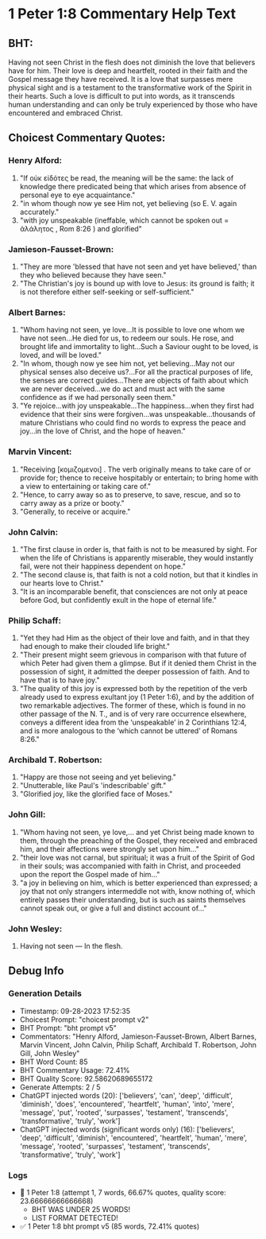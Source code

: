 # 1 Peter 1:8 Commentary Help Text

## BHT:
Having not seen Christ in the flesh does not diminish the love that believers have for him. Their love is deep and heartfelt, rooted in their faith and the Gospel message they have received. It is a love that surpasses mere physical sight and is a testament to the transformative work of the Spirit in their hearts. Such a love is difficult to put into words, as it transcends human understanding and can only be truly experienced by those who have encountered and embraced Christ.

## Choicest Commentary Quotes:
### Henry Alford:
1. "If οὐκ εἰδότες be read, the meaning will be the same: the lack of knowledge there predicated being that which arises from absence of personal eye to eye acquaintance."
2. "in whom though now ye see Him not, yet believing (so E. V. again accurately."
3. "with joy unspeakable (ineffable, which cannot be spoken out = ἀλάλητος , Rom 8:26 )  and glorified"

### Jamieson-Fausset-Brown:
1. "They are more 'blessed that have not seen and yet have believed,' than they who believed because they have seen."
2. "The Christian's joy is bound up with love to Jesus: its ground is faith; it is not therefore either self-seeking or self-sufficient."

### Albert Barnes:
1. "Whom having not seen, ye love...It is possible to love one whom we have not seen...He died for us, to redeem our souls. He rose, and brought life and immortality to light...Such a Saviour ought to be loved, is loved, and will be loved."
2. "In whom, though now ye see him not, yet believing...May not our physical senses also deceive us?...For all the practical purposes of life, the senses are correct guides...There are objects of faith about which we are never deceived...we do act and must act with the same confidence as if we had personally seen them."
3. "Ye rejoice...with joy unspeakable...The happiness...when they first had evidence that their sins were forgiven...was unspeakable...thousands of mature Christians who could find no words to express the peace and joy...in the love of Christ, and the hope of heaven."

### Marvin Vincent:
1. "Receiving [κομιζομενοι] . The verb originally means to take care of or provide for; thence to receive hospitably or entertain; to bring home with a view to entertaining or taking care of."
2. "Hence, to carry away so as to preserve, to save, rescue, and so to carry away as a prize or booty."
3. "Generally, to receive or acquire."

### John Calvin:
1. "The first clause in order is, that faith is not to be measured by sight. For when the life of Christians is apparently miserable, they would instantly fail, were not their happiness dependent on hope."
2. "The second clause is, that faith is not a cold notion, but that it kindles in our hearts love to Christ."
3. "It is an incomparable benefit, that consciences are not only at peace before God, but confidently exult in the hope of eternal life."

### Philip Schaff:
1. "Yet they had Him as the object of their love and faith, and in that they had enough to make their clouded life bright."
2. "Their present might seem grievous in comparison with that future of which Peter had given them a glimpse. But if it denied them Christ in the possession of sight, it admitted the deeper possession of faith. And to have that is to have joy."
3. "The quality of this joy is expressed both by the repetition of the verb already used to express exultant joy (1 Peter 1:6), and by the addition of two remarkable adjectives. The former of these, which is found in no other passage of the N. T., and is of very rare occurrence elsewhere, conveys a different idea from the ‘unspeakable’ in 2 Corinthians 12:4, and is more analogous to the ‘which cannot be uttered’ of Romans 8:26."

### Archibald T. Robertson:
1. "Happy are those not seeing and yet believing." 
2. "Unutterable, like Paul's 'indescribable' gift." 
3. "Glorified joy, like the glorified face of Moses."

### John Gill:
1. "Whom having not seen, ye love,... and yet Christ being made known to them, through the preaching of the Gospel, they received and embraced him, and their affections were strongly set upon him..."
2. "their love was not carnal, but spiritual; it was a fruit of the Spirit of God in their souls; was accompanied with faith in Christ, and proceeded upon the report the Gospel made of him..."
3. "a joy in believing on him, which is better experienced than expressed; a joy that not only strangers intermeddle not with, know nothing of, which entirely passes their understanding, but is such as saints themselves cannot speak out, or give a full and distinct account of..."

### John Wesley:
1. Having not seen — In the flesh.


## Debug Info
### Generation Details
- Timestamp: 09-28-2023 17:52:35
- Choicest Prompt: "choicest prompt v2"
- BHT Prompt: "bht prompt v5"
- Commentators: "Henry Alford, Jamieson-Fausset-Brown, Albert Barnes, Marvin Vincent, John Calvin, Philip Schaff, Archibald T. Robertson, John Gill, John Wesley"
- BHT Word Count: 85
- BHT Commentary Usage: 72.41%
- BHT Quality Score: 92.58620689655172
- Generate Attempts: 2 / 5
- ChatGPT injected words (20):
	['believers', 'can', 'deep', 'difficult', 'diminish', 'does', 'encountered', 'heartfelt', 'human', 'into', 'mere', 'message', 'put', 'rooted', 'surpasses', 'testament', 'transcends', 'transformative', 'truly', 'work']
- ChatGPT injected words (significant words only) (16):
	['believers', 'deep', 'difficult', 'diminish', 'encountered', 'heartfelt', 'human', 'mere', 'message', 'rooted', 'surpasses', 'testament', 'transcends', 'transformative', 'truly', 'work']

### Logs
- 🔄 1 Peter 1:8 (attempt 1, 7 words, 66.67% quotes, quality score: 23.66666666666668) 
	- BHT WAS UNDER 25 WORDS! 
	- LIST FORMAT DETECTED!
- ✅ 1 Peter 1:8 bht prompt v5 (85 words, 72.41% quotes)